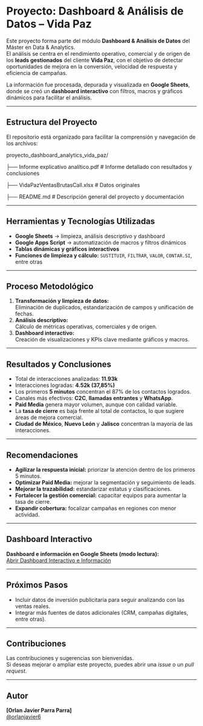 # Proyecto: Dashboard & Análisis de Datos – Vida Paz

Este proyecto forma parte del módulo **Dashboard & Análisis de Datos** del Máster en Data & Analytics.  
El análisis se centra en el rendimiento operativo, comercial y de origen de los **leads gestionados** del cliente **Vida Paz**, con el objetivo de detectar oportunidades de mejora en la conversión, velocidad de respuesta y eficiencia de campañas.

La información fue procesada, depurada y visualizada en **Google Sheets**, donde se creó un **dashboard interactivo** con filtros, macros y gráficos dinámicos para facilitar el análisis.

---

## Estructura del Proyecto
El repositorio está organizado para facilitar la comprensión y navegación de los archivos:

proyecto_dashboard_analytics_vida_paz/

├── Informe explicativo analítico.pdf # Informe detallado con resultados y conclusiones

├── VidaPazVentasBrutasCall.xlsx # Datos originales

├── README.md # Descripción general del proyecto y documentación

---

## Herramientas y Tecnologías Utilizadas
- **Google Sheets** → limpieza, análisis descriptivo y dashboard  
- **Google Apps Script** → automatización de macros y filtros dinámicos  
- **Tablas dinámicas y gráficos interactivos**  
- **Funciones de limpieza y cálculo:** `SUSTITUIR`, `FILTRAR`, `VALOR`, `CONTAR.SI`, entre otras  

---

## Proceso Metodológico
1. **Transformación y limpieza de datos:**  
   Eliminación de duplicados, estandarización de campos y unificación de fechas.
2. **Análisis descriptivo:**  
   Cálculo de métricas operativas, comerciales y de origen.
3. **Dashboard interactivo:**  
   Creación de visualizaciones y KPIs clave mediante gráficos y macros.

---

## Resultados y Conclusiones

- Total de interacciones analizadas: **11.93k**  
- Interacciones logradas: **4.52k (37,85%)**  
- Los primeros **5 minutos** concentran el 87% de los contactos logrados.  
- Canales más efectivos: **C2C**, **llamadas entrantes** y **WhatsApp**.  
- **Paid Media** genera mayor volumen, aunque con calidad variable.  
- La **tasa de cierre** es baja frente al total de contactos, lo que sugiere áreas de mejora comercial.  
- **Ciudad de México**, **Nuevo León** y **Jalisco** concentran la mayoría de las interacciones.

---

## Recomendaciones

- **Agilizar la respuesta inicial:** priorizar la atención dentro de los primeros 5 minutos.  
- **Optimizar Paid Media:** mejorar la segmentación y seguimiento de leads.  
- **Mejorar la trazabilidad:** estandarizar estatus y clasificaciones.  
- **Fortalecer la gestión comercial:** capacitar equipos para aumentar la tasa de cierre.  
- **Expandir cobertura:** focalizar campañas en regiones con menor actividad.

---

## Dashboard Interactivo
**Dashboard e información en Google Sheets (modo lectura):**  
<a href="https://docs.google.com/spreadsheets/d/1RdzgYWr-tlIwoMfuNFMZOQTsNvzWIGnyGPVJ96EbOVE/edit?usp=sharing" target="_blank">Abrir Dashboard Interactivo e Información</a>

---

## Próximos Pasos
- Incluir datos de inversión publicitaria para seguir analizando con las ventas reales.    
- Integrar más fuentes de datos adicionales (CRM, campañas digitales, entre otras).  

---

## Contribuciones
Las contribuciones y sugerencias son bienvenidas.  
Si deseas mejorar o ampliar este proyecto, puedes abrir una *issue* o un *pull request*.

---

## Autor
**[Orlan Javier Parra Parra]**  
[@orlanjavier6](https://github.com/orlanjavier6)
